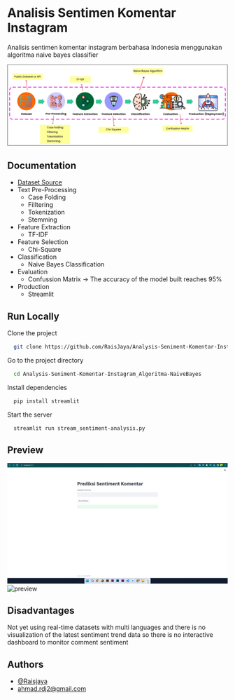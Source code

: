 
# Analisis Sentimen Komentar Instagram

Analisis sentimen komentar instagram berbahasa Indonesia menggunakan algoritma naive bayes classifier




![Logo](SentimentAnalysis-Flowchart.jpg)


## Documentation

- [Dataset Source](https://github.com/rizalespe/Dataset-Sentimen-Analisis-Bahasa-Indonesia)
- Text Pre-Processing 
    - Case Folding
    - Filltering
    - Tokenization
    - Stemming
- Feature Extraction
    - TF-IDF
- Feature Selection
    - Chi-Square
- Classification
    - Naive Bayes Classification
- Evaluation
    - Confussion Matrix -> The accuracy of the model built reaches 95%
- Production
    - Streamlit
    
 



## Run Locally

Clone the project

```bash
  git clone https://github.com/RaisJaya/Analysis-Seniment-Komentar-Instagram_Algoritma-NaiveBayes
```

Go to the project directory

```bash
  cd Analysis-Seniment-Komentar-Instagram_Algoritma-NaiveBayes
```

Install dependencies

```bash
  pip install streamlit
```

Start the server

```bash
  streamlit run stream_sentiment-analysis.py
```


## Preview

![App Screenshot](ss.png)
![preview](https://github.com/RaisJaya/Analysis-Seniment-Komentar-Instagram_Algoritma-NaiveBayes/assets/61975603/abccbc60-375b-48db-b557-dd715afa3a72)





## Disadvantages

Not yet using real-time datasets with multi languages and there is no visualization of the latest sentiment trend data so there is no interactive dashboard to monitor comment sentiment


## Authors

- [@Raisjaya](https://www.github.com/Raisjaya)
- [ahmad.rdj2@gmail.com](mailto:ahmad.rdj2@gmail.com)
